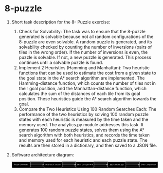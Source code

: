 # 8-puzzle


1. Short task description for the 8- Puzzle exercise:

    1. Check for Solvability: The task was to ensure that the 8-puzzle generated is solvable because not all random configurations of the 8-puzzle are even solvable. A random puzzle is generated, and its solvability checked by counting the number of inversions (pairs of tiles in the wrong order). If the number of inversions is even, the puzzle is solvable. If not, a new puzzle is generated. This process continues until a solvable puzzle is found.
    2. Implement 2 Heuristics (Hamming and Manhattan): Two heuristic functions that can be used to estimate the cost from a given state to the goal state in the A* search algorithm are implemented. The Hamming-distance function, which counts the number of tiles not in their goal position, and the Manhattan-distance function, which calculates the sum of the distances of each tile from its goal position. These heuristics guide the A* search algorithm towards the goal. 
    3. Compare the Two Heuristics Using 100 Random Searches Each: The performance of the two heuristics by solving 100 random puzzle states with each heuristic is measured by the time taken and the memory used. The analytics.py module addresses this task. It generates 100 random puzzle states, solves them using the A* search algorithm with both heuristics, and records the time taken and memory used for each heuristic and each puzzle state. The results are then stored in a dictionary, and then saved to a JSON file.


2. Software architecture diagram:

    ![Image](Software_architecture_diagram.drawio.png)

   